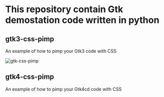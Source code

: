 # This repository contain Gtk demostation code written in python

## gtk3-css-pimp
An example of how to pimp your Gtk3 code with CSS

![gtk-css-pimp](https://user-images.githubusercontent.com/283985/126538517-c98c4068-48aa-46eb-9133-9f015005715b.png)

## gtk4-css-pimp
An example of how to pimp your Gtk4cd code with CSS
